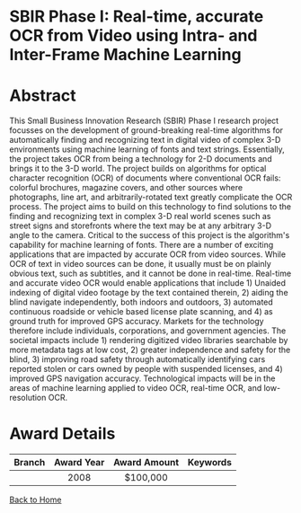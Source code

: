
SBIR Phase I: Real-time, accurate OCR from Video using Intra- and Inter-Frame Machine Learning
==============================================================================================

# Abstract


This Small Business Innovation Research (SBIR) Phase I research project focusses on the development of ground-breaking real-time algorithms for automatically finding and recognizing text in digital video of complex 3-D environments using machine learning of fonts and text strings. Essentially, the project takes OCR from being a technology for 2-D documents and brings it to the 3-D world. The project builds on algorithms for optical character recognition (OCR) of documents where conventional OCR fails: colorful brochures, magazine covers, and other sources where photographs, line art, and arbitrarily-rotated text greatly complicate the OCR process. The project aims to build on this technology to find solutions to the finding and recognizing text in complex 3-D real world scenes such as street signs and storefronts where the text may be at any arbitrary 3-D angle to the camera. Critical to the success of this project is the algorithm's capability for machine learning of fonts.  There are a number of exciting applications that are impacted by accurate OCR from video sources. While OCR of text in video sources can be done, it usually must be on plainly obvious text, such as subtitles, and it cannot be done in real-time. Real-time and accurate video OCR would enable applications that include 1) Unaided indexing of digital video footage by the text contained therein, 2) aiding the blind navigate independently, both indoors and outdoors, 3) automated continuous roadside or vehicle based license plate scanning, and 4) as ground truth for improved GPS accuracy. Markets for the technology
therefore include individuals, corporations, and government agencies. The societal impacts include 1) rendering digitized video libraries searchable by more metadata tags at low cost, 2) greater independence and safety for the blind, 3) improving road safety through automatically identifying cars reported stolen or cars owned by people with suspended licenses, and 4) improved GPS navigation accuracy. Technological impacts will be in the areas of machine learning applied to video OCR, real-time OCR, and low-resolution OCR.  

# Award Details

|Branch|Award Year|Award Amount|Keywords|
| :---: | :---: | :---: | :---: |
||2008|$100,000||
  
  


[Back to Home](https://github.com/chrischow/dod_sbir_awards/Reports/JT/#104)